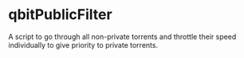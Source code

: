 # qbitPublicFilter
A script to go through all non-private torrents and throttle their speed individually to give priority to private torrents.
